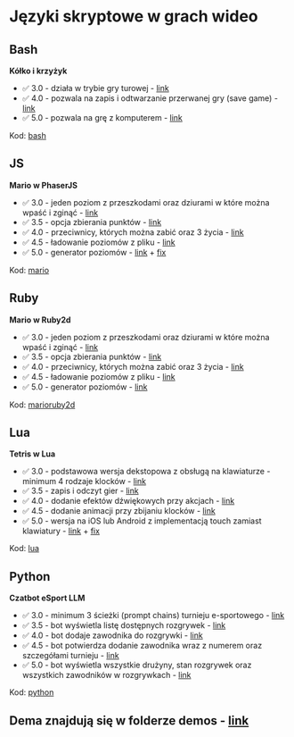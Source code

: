 # Języki skryptowe w grach wideo

## Bash
**Kółko i krzyżyk**
* ✅ 3.0 - działa w trybie gry turowej - [link](https://github.com/Lenchestero/Jezyki-skryptowe/commit/3d8b8f546a8e36498f3b204923b3d0a5b0ca8b66)
* ✅ 4.0 - pozwala na zapis i odtwarzanie przerwanej gry (save game) - [link](https://github.com/Lenchestero/Jezyki-skryptowe/commit/303c99d3865afd03e941fd4bfd154646d62226af)
* ✅ 5.0 - pozwala na grę z komputerem - [link](https://github.com/Lenchestero/Jezyki-skryptowe/commit/9416b699c1016ddf9ae51252e48ca0ba1024567b)

Kod: [bash](https://github.com/Lenchestero/Jezyki-skryptowe/tree/main/bash)

## JS
**Mario w PhaserJS**
* ✅ 3.0 - jeden poziom z przeszkodami oraz dziurami w które
można wpaść i zginąć - [link](https://github.com/Lenchestero/Jezyki-skryptowe/commit/21ec739ec5ecb4ae2ea44c98af3276f709d67cf4)
* ✅ 3.5 - opcja zbierania punktów - [link](https://github.com/Lenchestero/Jezyki-skryptowe/commit/a6a05a9340c0fe208345e576e2ac18085cfeb80b)
* ✅ 4.0 - przeciwnicy, których można zabić oraz 3 życia - [link](https://github.com/Lenchestero/Jezyki-skryptowe/commit/725f2f1c63863ce847fd48b7260ed04b0cce41e6)
* ✅ 4.5 - ładowanie poziomów z pliku - [link](https://github.com/Lenchestero/Jezyki-skryptowe/commit/ca0a48e663de63775fa49c4c0ae2e76b7c97e036)
* ✅ 5.0 - generator poziomów - [link](https://github.com/Lenchestero/Jezyki-skryptowe/commit/09e3883927f900b393e575c438aa7d49f412cc27) + [fix](https://github.com/Lenchestero/Jezyki-skryptowe/commit/ffa64838c1853a177b79c9dc9936cb0baaa2d209)

Kod: [mario](https://github.com/Lenchestero/Jezyki-skryptowe/tree/main/mario)

## Ruby
**Mario w Ruby2d**
* ✅ 3.0 - jeden poziom z przeszkodami oraz dziurami w które
można wpaść i zginąć - [link](https://github.com/Lenchestero/Jezyki-skryptowe/commit/a006c173124519d3ab4a25822d421c67a514fae0)
* ✅ 3.5 - opcja zbierania punktów - [link](https://github.com/Lenchestero/Jezyki-skryptowe/commit/7013f663a78c8cca26997e37086047af929ac0a3)
* ✅ 4.0 - przeciwnicy, których można zabić oraz 3 życia - [link](https://github.com/Lenchestero/Jezyki-skryptowe/commit/e9e7639f81cbd300d5f43447b6450829936f633b)
* ✅ 4.5 - ładowanie poziomów z pliku - [link](https://github.com/Lenchestero/Jezyki-skryptowe/commit/b9167df67e55309395e4350617ba36c31026ee35)
* ✅ 5.0 - generator poziomów - [link](https://github.com/Lenchestero/Jezyki-skryptowe/commit/e8272f388cc9ff9a13b054a50aaa2923fa890975)

Kod: [marioruby2d](https://github.com/Lenchestero/Jezyki-skryptowe/tree/main/mario-ruby2d)

## Lua
**Tetris  w Lua**
* ✅ 3.0 - podstawowa wersja dekstopowa z obsługą na klawiaturze - minimum 4
rodzaje klocków - [link](https://github.com/Lenchestero/Jezyki-skryptowe/commit/5b40dd829b23643e88b157f94fe1612d53bac8f1)
* ✅ 3.5 - zapis i odczyt gier - [link](https://github.com/Lenchestero/Jezyki-skryptowe/commit/eca8c58893d5fbadec59135702f2d9156fe8043e)
* ✅ 4.0 - dodanie efektów dźwiękowych przy akcjach - [link](https://github.com/Lenchestero/Jezyki-skryptowe/commit/c1b5bac7f1c3eabb2992bd90429e4968409ec236)
* ✅ 4.5 - dodanie animacji przy zbijaniu klocków - [link](https://github.com/Lenchestero/Jezyki-skryptowe/commit/42da16cafbe6ef26bc49bfdbab009501905e7472)
* ✅ 5.0 - wersja na iOS lub Android z implementacją touch zamiast klawiatury - [link](https://github.com/Lenchestero/Jezyki-skryptowe/commit/4cb847d6c6d573b832c121f555a609b06fab67a3) + [fix](https://github.com/Lenchestero/Jezyki-skryptowe/commit/4b8c6630d8b2cb73fde0698402a7a575eacb78f2)

Kod: [lua](https://github.com/Lenchestero/Jezyki-skryptowe/tree/main/lua)

## Python
**Czatbot eSport LLM**
* ✅ 3.0 - minimum 3 ścieżki (prompt chains) turnieju e-sportowego - [link](https://github.com/Lenchestero/Jezyki-skryptowe/commit/a3d2be58d3c8efce9ce445efdd7dbfcf6b574be8)
* ✅ 3.5 - bot wyświetla listę dostępnych rozgrywek - [link](https://github.com/Lenchestero/Jezyki-skryptowe/commit/d8ec9c3c0a60ed87b57f79012dd00b285cccd946)
* ✅ 4.0 - bot dodaje zawodnika do rozgrywki - [link](https://github.com/Lenchestero/Jezyki-skryptowe/commit/3ab827babe700585aaff907a79e1227727dc0cf5)
* ✅ 4.5 - bot potwierdza dodanie zawodnika wraz z numerem oraz szczegółami turnieju - [link](https://github.com/Lenchestero/Jezyki-skryptowe/commit/91ddb40735bdef73795257d7358a19cde75a8a3d)
* ✅ 5.0 - bot wyświetla wszystkie drużyny, stan rozgrywek oraz wszystkich zawodników w rozgrywkach - [link](https://github.com/Lenchestero/Jezyki-skryptowe/commit/0708aad280d968be69983162864f379b73fd6785)

Kod: [python](https://github.com/Lenchestero/Jezyki-skryptowe/tree/main/python)

## Dema znajdują się w folderze demos - [link](https://github.com/Lenchestero/Jezyki-skryptowe/tree/main/demos)
